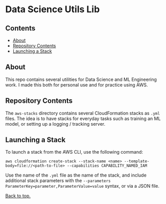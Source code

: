 # Data Science Utils Lib

## Contents
- [About](#about)
- [Repository Contents](#repository-contents)
- [Launching a Stack](#launching-a-stack)

## About
This repo contains several utilities for Data Science and ML Engineering work. I made
this both for personal use and for practice using AWS.

## Repository Contents
The `aws-stacks` directory contains several CloudFormation stacks as `.yml` files.
The idea is to have stacks for everyday tasks such as training an ML model, or setting
up a logging / tracking server.

## Launching a Stack
To launch a stack from the AWS CLI, use the following command:
```shell
aws cloudformation create-stack --stack-name <name> --template-body=file://<path-to-file> --capabilities CAPABILITY_NAMED_IAM
```
Use the name of the `.yml` file as the name of the stack, and include additional stack parameters 
with the `--parameters ParameterKey=parameter,ParameterValue=value` syntax, or via a JSON file.


[Back to top.](#data-science-utils-lib)
